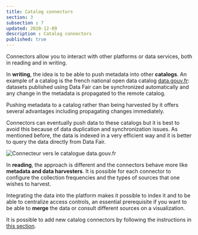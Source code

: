 ```yaml
---
title: Catalog connectors
section: 3
subsection : 7
updated: 2020-12-09
description : Catalog connectors
published: true
---
```


Connectors allow you to interact with other platforms or data services, both in reading and in writing.

In **writing**, the idea is to be able to push metadata into other **catalogs**. An example of a catalog is the french national open data catalog [data.gouv.fr](https://www.data.gouv.fr/fr): datasets published using Data Fair can be synchronized automatically and any change in the metadata is propagated to the remote catalog.

Pushing metadata to a catalog rather than being harvested by it offers several advantages including propagating changes immediately.

Connectors can eventually push data to these catalogs but it is best to avoid this because of data duplication and synchronization issues.
As mentioned before, the data is indexed in a very efficient way and it is better to query the data directly from Data Fair.

![Connecteur vers le catalogue data.gouv.fr](./images/functional-presentation/catalogues.jpg)

In **reading**, the approach is different and the connectors behave more like **metadata and data harvesters**. It is possible for each connector to configure the collection frequencies and the types of sources that one wishes to harvest.

Integrating the data into the platform makes it possible to index it and to be able to centralize access controls, an essential prerequisite if you want to be able to **merge** the data or consult different sources on a visualization.

It is possible to add new catalog connectors by following the instructions in [this section](./interoperate/connectors).
